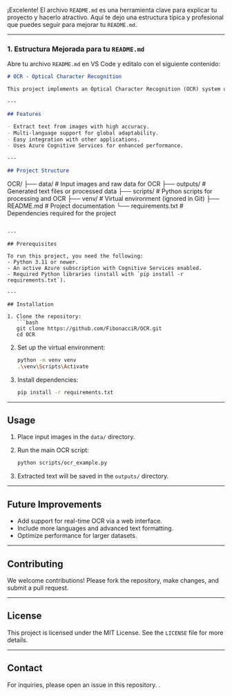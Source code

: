 ¡Excelente! El archivo `README.md` es una herramienta clave para explicar tu proyecto y hacerlo atractivo. Aquí te dejo una estructura típica y profesional que puedes seguir para mejorar tu `README.md`.

---

### **1. Estructura Mejorada para tu `README.md`**
Abre tu archivo `README.md` en VS Code y edítalo con el siguiente contenido:

```markdown
# OCR - Optical Character Recognition

This project implements an Optical Character Recognition (OCR) system using Azure's AI services. It extracts text from images or scanned documents, making it accessible and usable for various applications.

---

## Features

- Extract text from images with high accuracy.
- Multi-language support for global adaptability.
- Easy integration with other applications.
- Uses Azure Cognitive Services for enhanced performance.

---

## Project Structure

```
OCR/
├── data/          # Input images and raw data for OCR
├── outputs/       # Generated text files or processed data
├── scripts/       # Python scripts for processing and OCR
├── venv/          # Virtual environment (ignored in Git)
├── README.md      # Project documentation
└── requirements.txt # Dependencies required for the project
```

---

## Prerequisites

To run this project, you need the following:
- Python 3.11 or newer.
- An active Azure subscription with Cognitive Services enabled.
- Required Python libraries (install with `pip install -r requirements.txt`).

---

## Installation

1. Clone the repository:
   ```bash
   git clone https://github.com/FibonacciR/OCR.git
   cd OCR
   ```

2. Set up the virtual environment:
   ```bash
   python -m venv venv
   .\venv\Scripts\Activate
   ```

3. Install dependencies:
   ```bash
   pip install -r requirements.txt
   ```

---

## Usage

1. Place input images in the `data/` directory.
2. Run the main OCR script:
   ```bash
   python scripts/ocr_example.py
   ```

3. Extracted text will be saved in the `outputs/` directory.

---

## Future Improvements

- Add support for real-time OCR via a web interface.
- Include more languages and advanced text formatting.
- Optimize performance for larger datasets.

---

## Contributing

We welcome contributions! Please fork the repository, make changes, and submit a pull request.

---

## License

This project is licensed under the MIT License. See the `LICENSE` file for more details.

---

## Contact

For inquiries, please open an issue in this repository.
.
```
